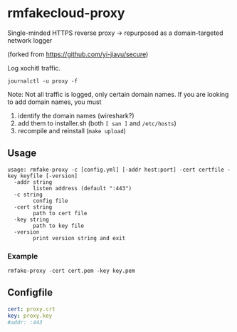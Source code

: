 # rmfakecloud-proxy
Single-minded HTTPS reverse proxy -> repurposed as a domain-targeted network logger

(forked from https://github.com/yi-jiayu/secure)

Log xochitl traffic.

    journalctl -u proxy -f

Note: Not all traffic is logged, only certain domain names.
If you are looking to add domain names, you must

1. identify the domain names (wireshark?)
1. add them to installer.sh (both `[ san ]` and `/etc/hosts`)
1. recompile and reinstall (`make upload`)

## Usage
```
usage: rmfake-proxy -c [config.yml] [-addr host:port] -cert certfile -key keyfile [-version]
  -addr string
        listen address (default ":443")
  -c string
        config file
  -cert string
        path to cert file
  -key string
        path to key file
  -version
        print version string and exit
```

### Example
```
rmfake-proxy -cert cert.pem -key key.pem
```

## Configfile
```yaml
cert: proxy.crt
key: proxy.key
#addr: :443
```
